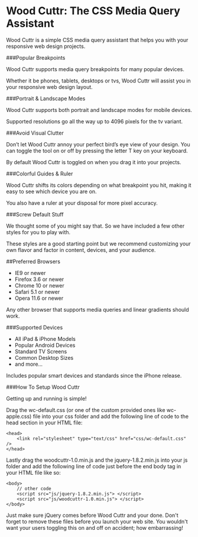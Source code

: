 Wood Cuttr: The CSS Media Query Assistant
=========================

Wood Cuttr is a simple CSS media query assistant that helps you with your responsive web design projects.

###Popular Breakpoints

Wood Cuttr supports media query breakpoints for many popular devices.

Whether it be phones, tablets, desktops or tvs, Wood Cuttr will assist you in your responsive web design layout.

###Portrait & Landscape Modes

Wood Cuttr supports both portrait and landscape modes for mobile devices.

Supported resolutions go all the way up to 4096 pixels for the tv variant.


###Avoid Visual Clutter

Don’t let Wood Cuttr annoy your perfect bird’s eye view of your design. You can toggle the tool on or off by pressing the letter T key on your keyboard.

By default Wood Cuttr is toggled on when you drag it into your projects.


###Colorful Guides & Ruler

Wood Cuttr shifts its colors depending on what breakpoint you hit, making it easy to see which device you are on.

You also have a ruler at your disposal for more pixel accuracy.


###Screw Default Stuff

We thought some of you might say that. So we have included a few other styles for you to play with.

These styles are a good starting point but we recommend customizing your own flavor and factor in content, devices, and your audience.

##Preferred Browsers
* IE9 or newer
* Firefox 3.6 or newer
* Chrome 10 or newer
* Safari 5.1 or newer
* Opera 11.6 or newer

Any other browser that supports media queries and linear gradients should work.

###Supported Devices
* All iPad & iPhone Models
* Popular Android Devices
* Standard TV Screens
* Common Desktop Sizes
* and more...

Includes popular smart devices and standards since the iPhone release.

###How To Setup Wood Cuttr

Getting up and running is simple!

Drag the wc-default.css (or one of the custom provided ones like wc-apple.css) file into your css folder and add the following line of code to the head section in your HTML file:

	<head>
		<link rel="stylesheet" type="text/css" href="css/wc-default.css" />
	</head>

Lastly drag the woodcuttr-1.0.min.js and the jquery-1.8.2.min.js into your js folder and add the following line of code just before the end body tag in your HTML file like so:

	<body>
		// other code
		<script src="js/jquery-1.8.2.min.js"> </script>
		<script src="js/woodcuttr-1.0.min.js"> </script>
	</body>

Just make sure jQuery comes before Wood Cuttr and your done. Don't forget to remove these files before you launch your web site. You wouldn't want your users toggling this on and off on accident; how embarrassing!
